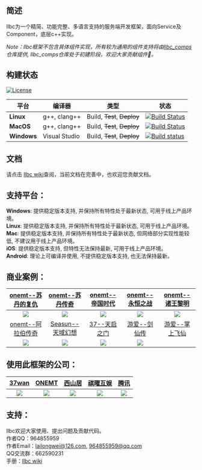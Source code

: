 ## 简述

llbc为一个精简、功能完整、多语言支持的服务端开发框架，面向Service及Component，底层c++实现。

*Note：llbc框架不包含具体组件实现，所有较为通用的组件支持将由[llbc_comps](https://github.com/lailongwei/llbc_comps)仓库提供, llbc_comps仓库处于初建阶段，欢迎大家贡献组件🤗。*

## 构建状态
[![License](https://img.shields.io/badge/License-MIT-green.svg)](https://opensource.org/licenses/MIT)

| 平台          | 编译器           | 类型                          | 状态                                                                                                                                                                        |
|-------------|---------------|-----------------------------|---------------------------------------------------------------------------------------------------------------------------------------------------------------------------|
| **Linux**   | g++, clang++  | Build, ~~Test~~, ~~Deploy~~ | [![Build Status](https://github.com/lailongwei/llbc/actions/workflows/linux-build.yml/badge.svg?branch=master)](https://github.com/lailongwei/llbc/actions/workflows/linux-build.yml) |
| **MacOS**     | g++, clang++  | Build, ~~Test~~, ~~Deploy~~ | [![Build Status](https://github.com/lailongwei/llbc/actions/workflows/macos-build.yml/badge.svg?branch=master)](https://github.com/lailongwei/llbc/actions/workflows/macos-build.yml) |
| **Windows** | Visual Studio | Build, ~~Test~~, ~~Deploy~~ | [![Build status](https://github.com/lailongwei/llbc/actions/workflows/windows-build.yml/badge.svg?branch=master)](https://github.com/lailongwei/llbc/actions/workflows/windows-build.yml) |  


## 文档

请点击 [llbc wiki](https://github.com/lailongwei/llbc/wiki)查阅，当前文档在完善中，也欢迎您贡献文档。

## 支持平台：

**Windows**: 提供稳定版本支持, 并保持所有特性处于最新状态, 可用于线上产品环境。  
**Linux**: 提供稳定版本支持, 并保持所有特性处于最新状态, 可用于线上产品环境。  
**Mac**: 提供稳定版本支持, 并保持所有特性处于最新状态, 但网络部分实现性能较低, 不建议用于线上产品环境。  
**iOS**: 提供稳定版本支持, 但特性无法保持最新, 可用于线上产品环境。  
**Android**: 理论上可编译并使用, 不提供稳定版本支持, 也无法保持最新。  

## 商业案例：
|                            [onemt--苏丹的复仇](http://www.ltjianhe.com/koh.html)                             |      [onemt--苏丹传奇](https://play.google.com/store/apps/details?id=com.onemt.wolves.sos&hl=zh&gl=US)      |                            [onemt--帝国时代](http://www.ltjianhe.com/boe.html)                             |                            [onemt--永恒之战](http://www.ltjianhe.com/woe.html)                             |                            [onemt--诸王黎明](http://www.ltjianhe.com/rok.html)                             |
|:-------------------------------------------------------------------------------------------------------:|:-------------------------------------------------------------------------------------------------------:|:------------------------------------------------------------------------------------------------------:|:------------------------------------------------------------------------------------------------------:|:------------------------------------------------------------------------------------------------------:|
| ![](https://raw.githubusercontent.com/wiki/lailongwei/llbc/static/showcases/showcase__onemt__苏丹的复仇.png) | ![](https://raw.githubusercontent.com/wiki/lailongwei/llbc/static/showcases/showcase__onemt__苏丹传奇.jpg)  | ![](https://raw.githubusercontent.com/wiki/lailongwei/llbc/static/showcases/showcase__onemt__帝国时代.png) | ![](https://raw.githubusercontent.com/wiki/lailongwei/llbc/static/showcases/showcase__onemt__永恒之战.png) | ![](https://raw.githubusercontent.com/wiki/lailongwei/llbc/static/showcases/showcase__onemt__诸王黎明.png) |
|                             [onemt--阿拉伯传奇](http://www.ltjianhe.com/dk.html)                             |                         [Seasun--天域幻想](https://www.925g.com/game01/20197.html)                          |                            [37--天启之门](https://www.taptap.com/topic/505095)                             |         [游爱--剑仙传](https://baike.baidu.com/item/%E5%89%91%E4%BB%99%E4%BC%A0/3333767?fr=aladdin)         |                                              [游爱--掌上飞仙]()                                              |
| ![](https://raw.githubusercontent.com/wiki/lailongwei/llbc/static/showcases/showcase__onemt__阿拉伯传奇.png) | ![](https://raw.githubusercontent.com/wiki/lailongwei/llbc/static/showcases/showcase__seasun__天域幻想.jpg) | ![](https://raw.githubusercontent.com/wiki/lailongwei/llbc/static/showcases/showcase__37wan__天启之门.jpg) |  ![](https://raw.githubusercontent.com/wiki/lailongwei/llbc/static/showcases/showcase__游爱__剑仙传.jpeg)   |                                                                                                        |

## 使用此框架的公司：
|[37wan](https://www.37.com/)|[ONEMT](http://www.onemt.com/)|[西山居](https://www.xishanju.com/)|[祺曜互娱](http://www.7yao.top/)|[腾讯](https://www.tencent.com/zh-cn/)|
|:--------------------------:|:----------------------------:|:--------------------------------:|:------------------------------:|:----------------------:|
|![](https://raw.githubusercontent.com/wiki/lailongwei/llbc/static/company_logos/37-logo.jpg)|![](https://raw.githubusercontent.com/wiki/lailongwei/llbc/static/company_logos/onemt-logo.jpg)|![](https://raw.githubusercontent.com/wiki/lailongwei/llbc/static/company_logos/seasun-logo.jpg)|![](https://raw.githubusercontent.com/wiki/lailongwei/llbc/static/company_logos/qiyao-logo.jpg)|![](https://raw.githubusercontent.com/wiki/lailongwei/llbc/static/company_logos/tencent-logo.jpg)|

## 支持：

llbc欢迎大家使用、提出问题及贡献代码。  
作者QQ：964855959  
作者Email：lailongwei@126.com, 964855959@qq.com  
QQ交流群：662590231  
手册：[llbc wiki](https://github.com/lailongwei/llbc/wiki)   


